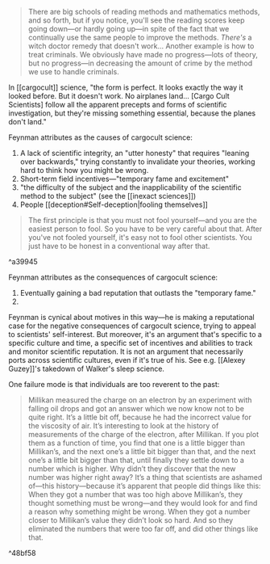 > There are big schools of reading methods and mathematics methods, and so forth, but if you notice, you'll see the reading scores keep going down—or hardly going up—in spite of the fact that we continually use the same people to improve the methods. _There's_ a witch doctor remedy that doesn't work... Another example is how to treat criminals. We obviously have made no progress—lots of theory, but no progress—in decreasing the amount of crime by the method we use to handle criminals.

In [[cargocult]] science, "the form is perfect. It looks exactly the way it looked before. But it doesn't work. No airplanes land... [Cargo Cult Scientists] follow all the apparent precepts and forms of scientific investigation, but they're missing something essential, because the planes don't land."

Feynman attributes as the causes of cargocult science:
1. A lack of scientific integrity, an "utter honesty" that requires "leaning over backwards," trying constantly to invalidate your theories, working hard to think how you might be wrong.
2. Short-term field incentives—"temporary fame and excitement"
3. "the difficulty of the subject and the inapplicability of the scientific method to the subject" (see the [[inexact sciences]])
4. People [[deception#Self-deception|fooling themselves]]

> The first principle is that you must not fool yourself—and you are the easiest person to fool. So you have to be very careful about that. After you've not fooled yourself, it's easy not to fool other scientists. You just have to be honest in a conventional way after that.

^a39945

Feynman attributes as the consequences of cargocult science:
1. Eventually gaining a bad reputation that outlasts the "temporary fame."
2. 

Feynman is cynical about motives in this way—he is making a reputational case for the negative consequences of cargocult science, trying to appeal to scientists' self-interest. But moreover, it's an argument that's specific to a specific culture and time, a specific set of incentives and abilities to track and monitor scientific reputation. It is not an argument that necessarily ports across scientific cultures, even if it's true of his. See e.g. [[Alexey Guzey]]'s takedown of Walker's sleep science.

One failure mode is that individuals are too reverent to the past:
> Millikan measured the charge on an electron by an experiment with falling oil drops and got an answer which we now know not to be quite right.  It’s a little bit off, because he had the incorrect value for the viscosity of air.  It’s interesting to look at the history of measurements of the charge of the electron, after Millikan.  If you plot them as a function of time, you find that one is a little bigger than Millikan’s, and the next one’s a little bit bigger than that, and the next one’s a little bit bigger than that, until finally they settle down to a number which is higher. Why didn’t they discover that the new number was higher right away?  It’s a thing that scientists are ashamed of—this history—because it’s apparent that people did things like this: When they got a number that was too high above Millikan’s, they thought something must be wrong—and they would look for and find a reason why something might be wrong.  When they got a number closer to Millikan’s value they didn’t look so hard.  And so they eliminated the numbers that were too far off, and did other things like that.  

^48bf58
